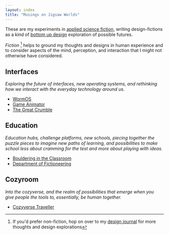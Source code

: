 ```yaml
---
layout: index
title: "Musings on Jigsaw Worlds"
---
```


These are my experiments in [applied science fiction](/applied-science-fiction), writing design-fictions as a kind of [bottom up design](/bottom-up-design) exploration of possible futures.  

*Fiction* [^1] helps to ground my thoughts and designs in human experience and to consider aspects of the mind, perception, and interaction that I might not otherwise have considered.

[^1]: If you'd prefer non-fiction, hop on over to my [design journal](/writing) for more thoughts and design explorations

## Interfaces
*Exploring the future of interfaces, new operating systems, and rethinking how we interact with the everyday technology around us.*

- [WormOS](/stories/worm-os)
- [Game Animator](/stories/game-animator)
- [The Great Crumble](/stories/the-great-crumble)

<!--## Cities-->

## Education
*Education hubs, challenge platforms, new schools, piecing together the puzzle pieces to imagine new paths of learning, and possibilities to make school less about cramming for the test and more about playing with ideas.*

- [Bouldering in the Classroom](/stories/bouldering-in-the-classroom)
- [Department of Fictioneering](/stories/department-of-fictioneering)

## Cozyroom
*Into the cozyverse, and the realm of possibilities that emerge when you give people the tools to, essentially, be human together.*

- [Cozyverse Traveller](/stories/cozyverse-traveller)